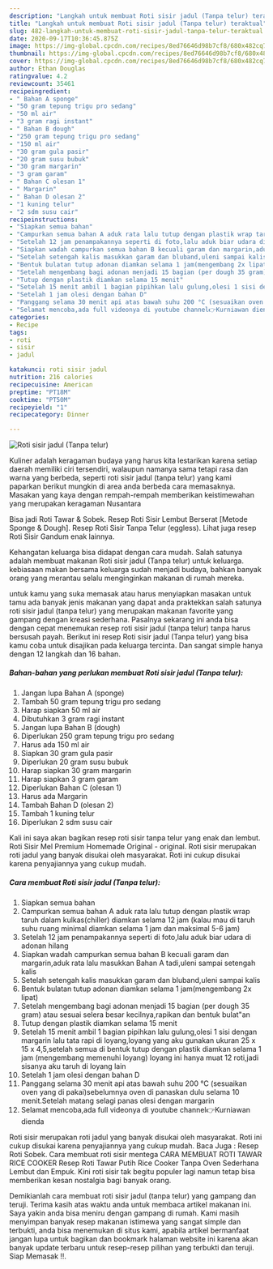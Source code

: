 ```yaml
---
description: "Langkah untuk membuat Roti sisir jadul (Tanpa telur) teraktual"
title: "Langkah untuk membuat Roti sisir jadul (Tanpa telur) teraktual"
slug: 482-langkah-untuk-membuat-roti-sisir-jadul-tanpa-telur-teraktual
date: 2020-09-17T10:36:45.875Z
image: https://img-global.cpcdn.com/recipes/8ed76646d98b7cf8/680x482cq70/roti-sisir-jadul-tanpa-telur-foto-resep-utama.jpg
thumbnail: https://img-global.cpcdn.com/recipes/8ed76646d98b7cf8/680x482cq70/roti-sisir-jadul-tanpa-telur-foto-resep-utama.jpg
cover: https://img-global.cpcdn.com/recipes/8ed76646d98b7cf8/680x482cq70/roti-sisir-jadul-tanpa-telur-foto-resep-utama.jpg
author: Ethan Douglas
ratingvalue: 4.2
reviewcount: 35461
recipeingredient:
- " Bahan A sponge"
- "50 gram tepung trigu pro sedang"
- "50 ml air"
- "3 gram ragi instant"
- " Bahan B dough"
- "250 gram tepung trigu pro sedang"
- "150 ml air"
- "30 gram gula pasir"
- "20 gram susu bubuk"
- "30 gram margarin"
- "3 gram garam"
- " Bahan C olesan 1"
- " Margarin"
- " Bahan D olesan 2"
- "1 kuning telur"
- "2 sdm susu cair"
recipeinstructions:
- "Siapkan semua bahan"
- "Campurkan semua bahan A aduk rata lalu tutup dengan plastik wrap taruh dalam kulkas(chiller) diamkan selama 12 jam (kalau mau di taruh suhu ruang minimal diamkan selama 1 jam dan maksimal 5-6 jam)"
- "Setelah 12 jam penampakannya seperti di foto,lalu aduk biar udara di adonan hilang"
- "Siapkan wadah campurkan semua bahan B kecuali garam dan margarin,aduk rata lalu masukkan Bahan A tadi,uleni sampai setengah kalis"
- "Setelah setengah kalis masukkan garam dan bluband,uleni sampai kalis"
- "Bentuk bulatan tutup adonan diamkan selama 1 jam(mengembang 2x lipat)"
- "Setelah mengembang bagi adonan menjadi 15 bagian (per dough 35 gram) atau sesuai selera besar kecilnya,rapikan dan bentuk bulat&#34;an"
- "Tutup dengan plastik diamkan selama 15 menit"
- "Setelah 15 menit ambil 1 bagian pipihkan lalu gulung,olesi 1 sisi dengan margarin lalu tata rapi di loyang,loyang yang aku gunakan ukuran 25 x 15 x 4,5,setelah semua di bentuk tutup dengan plastik diamkan selama 1 jam (mengembang memenuhi loyang) loyang ini hanya muat 12 roti,jadi sisanya aku taruh di loyang lain"
- "Setelah 1 jam olesi dengan bahan D"
- "Panggang selama 30 menit api atas bawah suhu 200 °C (sesuaikan oven yang di pakai)sebelumnya oven di panaskan dulu selama 10 menit.Setelah matang selagi panas olesi dengan margarin"
- "Selamat mencoba,ada full videonya di youtube channel👉Kurniawan dienda"
categories:
- Recipe
tags:
- roti
- sisir
- jadul

katakunci: roti sisir jadul 
nutrition: 216 calories
recipecuisine: American
preptime: "PT18M"
cooktime: "PT50M"
recipeyield: "1"
recipecategory: Dinner

---
```



![Roti sisir jadul (Tanpa telur)](https://img-global.cpcdn.com/recipes/8ed76646d98b7cf8/680x482cq70/roti-sisir-jadul-tanpa-telur-foto-resep-utama.jpg)

Kuliner adalah keragaman budaya yang harus kita lestarikan karena setiap daerah memiliki ciri tersendiri, walaupun namanya sama tetapi rasa dan warna yang berbeda, seperti roti sisir jadul (tanpa telur) yang kami paparkan berikut mungkin di area anda berbeda cara memasaknya. Masakan yang kaya dengan rempah-rempah memberikan keistimewahan yang merupakan keragaman Nusantara

Bisa jadi Roti Tawar &amp; Sobek. Resep Roti Sisir Lembut Berserat [Metode Sponge &amp; Dough]. Resep Roti Sisir Tanpa Telur (eggless). Lihat juga resep Roti Sisir Gandum enak lainnya.

Kehangatan keluarga bisa didapat dengan cara mudah. Salah satunya adalah membuat makanan Roti sisir jadul (Tanpa telur) untuk keluarga. kebiasaan makan bersama keluarga sudah menjadi budaya, bahkan banyak orang yang merantau selalu menginginkan makanan di rumah mereka.

untuk kamu yang suka memasak atau harus menyiapkan masakan untuk tamu ada banyak jenis makanan yang dapat anda praktekkan salah satunya roti sisir jadul (tanpa telur) yang merupakan makanan favorite yang gampang dengan kreasi sederhana. Pasalnya sekarang ini anda bisa dengan cepat menemukan resep roti sisir jadul (tanpa telur) tanpa harus bersusah payah.
Berikut ini resep Roti sisir jadul (Tanpa telur) yang bisa kamu coba untuk disajikan pada keluarga tercinta. Dan sangat simple hanya dengan 12 langkah dan 16 bahan.


<!--inarticleads1-->

##### Bahan-bahan yang perlukan membuat Roti sisir jadul (Tanpa telur):

1. Jangan lupa  Bahan A (sponge)
1. Tambah 50 gram tepung trigu pro sedang
1. Harap siapkan 50 ml air
1. Dibutuhkan 3 gram ragi instant
1. Jangan lupa  Bahan B (dough)
1. Diperlukan 250 gram tepung trigu pro sedang
1. Harus ada 150 ml air
1. Siapkan 30 gram gula pasir
1. Diperlukan 20 gram susu bubuk
1. Harap siapkan 30 gram margarin
1. Harap siapkan 3 gram garam
1. Diperlukan  Bahan C (olesan 1)
1. Harus ada  Margarin
1. Tambah  Bahan D (olesan 2)
1. Tambah 1 kuning telur
1. Diperlukan 2 sdm susu cair


Kali ini saya akan bagikan resep roti sisir tanpa telur yang enak dan lembut. Roti Sisir Mel Premium Homemade Original - original. Roti sisir merupakan roti jadul yang banyak disukai oleh masyarakat. Roti ini cukup disukai karena penyajiannya yang cukup mudah. 

<!--inarticleads2-->

##### Cara membuat  Roti sisir jadul (Tanpa telur):

1. Siapkan semua bahan
1. Campurkan semua bahan A aduk rata lalu tutup dengan plastik wrap taruh dalam kulkas(chiller) diamkan selama 12 jam (kalau mau di taruh suhu ruang minimal diamkan selama 1 jam dan maksimal 5-6 jam)
1. Setelah 12 jam penampakannya seperti di foto,lalu aduk biar udara di adonan hilang
1. Siapkan wadah campurkan semua bahan B kecuali garam dan margarin,aduk rata lalu masukkan Bahan A tadi,uleni sampai setengah kalis
1. Setelah setengah kalis masukkan garam dan bluband,uleni sampai kalis
1. Bentuk bulatan tutup adonan diamkan selama 1 jam(mengembang 2x lipat)
1. Setelah mengembang bagi adonan menjadi 15 bagian (per dough 35 gram) atau sesuai selera besar kecilnya,rapikan dan bentuk bulat&#34;an
1. Tutup dengan plastik diamkan selama 15 menit
1. Setelah 15 menit ambil 1 bagian pipihkan lalu gulung,olesi 1 sisi dengan margarin lalu tata rapi di loyang,loyang yang aku gunakan ukuran 25 x 15 x 4,5,setelah semua di bentuk tutup dengan plastik diamkan selama 1 jam (mengembang memenuhi loyang) loyang ini hanya muat 12 roti,jadi sisanya aku taruh di loyang lain
1. Setelah 1 jam olesi dengan bahan D
1. Panggang selama 30 menit api atas bawah suhu 200 °C (sesuaikan oven yang di pakai)sebelumnya oven di panaskan dulu selama 10 menit.Setelah matang selagi panas olesi dengan margarin
1. Selamat mencoba,ada full videonya di youtube channel👉Kurniawan dienda


Roti sisir merupakan roti jadul yang banyak disukai oleh masyarakat. Roti ini cukup disukai karena penyajiannya yang cukup mudah. Baca Juga : Resep Roti Sobek. Cara membuat roti sisir mentega CARA MEMBUAT ROTI TAWAR RICE COOKER Resep Roti Tawar Putih Rice Cooker Tanpa Oven Sederhana Lembut dan Empuk. Kini roti sisir tak begitu populer lagi namun tetap bisa memberikan kesan nostalgia bagi banyak orang. 

Demikianlah cara membuat roti sisir jadul (tanpa telur) yang gampang dan teruji. Terima kasih atas waktu anda untuk membaca artikel makanan ini. Saya yakin anda bisa meniru dengan gampang di rumah. Kami masih menyimpan banyak resep makanan istimewa yang sangat simple dan terbukti, anda bisa menemukan di situs kami, apabila artikel bermanfaat jangan lupa untuk bagikan dan bookmark halaman website ini karena akan banyak update terbaru untuk resep-resep pilihan yang terbukti dan teruji. Siap Memasak !!. 
